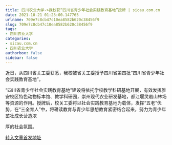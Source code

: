 ```yaml
---
title: 四川农业大学->我校获“四川省青少年社会实践教育基地”授牌 | sicau.com.cn
date: 2021-10-21 01:23:00.147765
urlname: 709e7c8cb47c10ea8582b620c38456f9
slug: 709e7c8cb47c10ea8582b620c38456f9
tags: 
- 四川农业大学
categories:
- sicau.com.cn
- 四川农业大学
authorbox: false
sidebar: false
---
```

近日，从四川省关工委获悉，我校被省关工委授予四川省第四批“四川省青少年社会实践教育基地”。

“四川省青少年社会实践教育基地”建设将依托学校教学科研基地开展，有效发挥雅安校区特色动物标本馆、教学科研园，崇州现代农业研发基地，都江堰灵岩山林场等资源的作用。授牌后，校关工委将以社会实践教育基地为载体，发挥“五老”优势，在“三全育人”中，将耕读教育与青少年思想教育紧密结合起来，努力为青少年茁壮成长营造浓
<!--more-->
厚的社会氛围。



[转入文章首发地址](https://news.sicau.edu.cn/info/1078/65007.htm)
